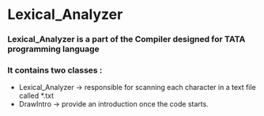 # Lexical_Analyzer
### Lexical_Analyzer is a part of the Compiler designed for TATA programming language
### It contains two classes :
- Lexical_Analyzer -> responsible for scanning each character in a text file called *.txt
- DrawIntro        -> provide an introduction once the code starts.
